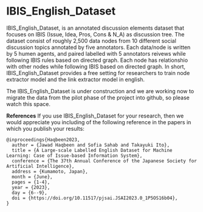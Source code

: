 # IBIS_English_Dataset
IBIS_English_Dataset, is an annotated discussion elements dataset that focuses on IBIS (Issue, Idea, Pros, Cons &amp; N_A) as discussion tree. The dataset consist of roughly 2,500 data nodes from 10 different social discussion topics annotated by five annotators.
Each data/node is written by 5 humen agents, and paired labelled with 5 annotators reivews while following IBIS rules based on directed graph.
Each node has relationshio with other nodes while following IBIS based on directed graph.
In short, IBIS_English_Dataset provides a free setting for researchers to train node extractor model and the link extractor model in english.

The IBIS_English_Dataset is under construction and we are working now to migrate the data from the pilot phase of the project into github, so please watch this space.

**References**
If you use IBIS_English_Dataset for your research, then we would appreciate you including of the following reference in the papers in which you publish your results:

```
@inproceedings{Haqbeen2023,
  author = {Jawad Haqbeen and Sofia Sahab and Takayuki Ito},
  title = {A Large-scale Labelled English Dataset for Machine Learning: Case of Issue-based Information System},
  conference = {The 37th Annual Conference of the Japanese Society for Artificial Intelligence},
  address = {Kumamoto, Japan},
  month = {June},
  pages = {1-4},
  year = {2023},
  day = {6--9},
  doi = {https://doi.org/10.11517/pjsai.JSAI2023.0_1P5OS16b04},
}
```
